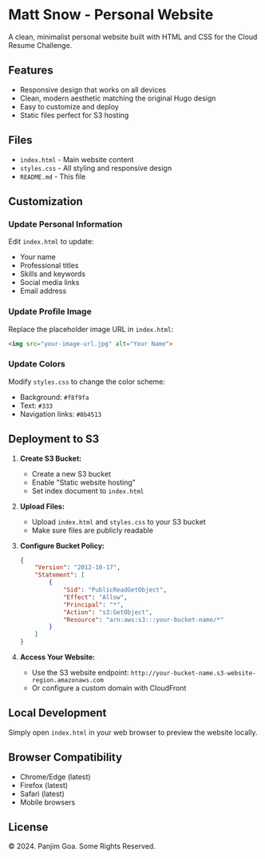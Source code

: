 # Matt Snow - Personal Website

A clean, minimalist personal website built with HTML and CSS for the Cloud Resume Challenge.

## Features

- Responsive design that works on all devices
- Clean, modern aesthetic matching the original Hugo design
- Easy to customize and deploy
- Static files perfect for S3 hosting

## Files

- `index.html` - Main website content
- `styles.css` - All styling and responsive design
- `README.md` - This file

## Customization

### Update Personal Information
Edit `index.html` to update:
- Your name
- Professional titles
- Skills and keywords
- Social media links
- Email address

### Update Profile Image
Replace the placeholder image URL in `index.html`:
```html
<img src="your-image-url.jpg" alt="Your Name">
```

### Update Colors
Modify `styles.css` to change the color scheme:
- Background: `#f8f9fa`
- Text: `#333`
- Navigation links: `#8b4513`

## Deployment to S3

1. **Create S3 Bucket:**
   - Create a new S3 bucket
   - Enable "Static website hosting"
   - Set index document to `index.html`

2. **Upload Files:**
   - Upload `index.html` and `styles.css` to your S3 bucket
   - Make sure files are publicly readable

3. **Configure Bucket Policy:**
   ```json
   {
       "Version": "2012-10-17",
       "Statement": [
           {
               "Sid": "PublicReadGetObject",
               "Effect": "Allow",
               "Principal": "*",
               "Action": "s3:GetObject",
               "Resource": "arn:aws:s3:::your-bucket-name/*"
           }
       ]
   }
   ```

4. **Access Your Website:**
   - Use the S3 website endpoint: `http://your-bucket-name.s3-website-region.amazonaws.com`
   - Or configure a custom domain with CloudFront

## Local Development

Simply open `index.html` in your web browser to preview the website locally.

## Browser Compatibility

- Chrome/Edge (latest)
- Firefox (latest)
- Safari (latest)
- Mobile browsers

## License

© 2024. Panjim Goa. Some Rights Reserved. 